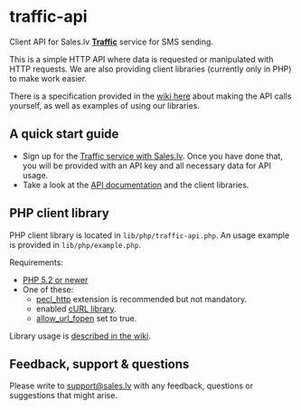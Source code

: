 traffic-api
===========

Client API for Sales.lv **[Traffic](http://www.sales.lv/lv/risinajumi/traffic)** service for SMS sending.

This is a simple HTTP API where data is requested or manipulated with HTTP requests. We are also providing client libraries
(currently only in PHP) to make work easier.

There is a specification provided in the [wiki here](https://github.com/Sales-LV/traffic-api/wiki) about making the API calls yourself,
as well as examples of using our libraries.

A quick start guide
------------
- Sign up for the [Traffic service with Sales.lv](http://www.sales.lv/lv/risinajumi/traffic/). Once you have done that, you will be provided with an API key and all necessary data for API usage.
- Take a look at the [API documentation](https://github.com/Sales-LV/traffic-api/wiki) and the client libraries.

PHP client library
------------
PHP client library is located in `lib/php/traffic-api.php`. An usage example is provided in `lib/php/example.php`.

Requirements:
* [PHP 5.2 or newer](http://www.php.net/)
* One of these:
    * [pecl_http](http://pecl.php.net/package/pecl_http) extension is recommended but not mandatory.
    * enabled [cURL library](http://www.php.net/manual/en/book.curl.php).
    * [allow_url_fopen](http://php.net/manual/en/filesystem.configuration.php) set to true.

Library usage is [described in the wiki](https://github.com/Sales-LV/traffic-api/wiki/PHP-API-library).

Feedback, support & questions
------------
Please write to support@sales.lv with any feedback, questions or suggestions that might arise.